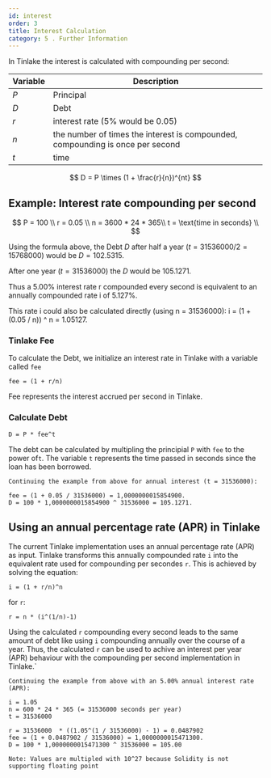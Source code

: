 ```yaml
---
id: interest
order: 3
title: Interest Calculation
category: 5 . Further Information
---
```


In Tinlake the interest is calculated with compounding per second:

| Variable | Description | 
|----------|-------------|
| $P$ | Principal |
| $D$ | Debt |
| $r$ | interest rate (5% would be 0.05) |
| $n$ | the number of times the interest is compounded, compounding is once per second|
| $t$ | time |


$$
D = P \times (1 + \frac{r}{n})^{nt}
$$

## Example: Interest rate compounding per second

$$
P = 100 \\
r = 0.05 \\
n = 3600 * 24 * 365\\
t = \text{time in seconds} \\
$$

Using the formula above, the Debt $D$ after half a year 
$(t = 31536000 / 2 = 15768000)$ would be $D = 102.5315$.

After one year ($t = 31536000$) the $D$ would be $105.1271$.


Thus a 5.00% interest rate r compounded every second is equivalent 
to an annually compounded rate i of 5.127%. 

This rate i 
could also be calculated directly (using n = 31536000):
 i = (1 + (0.05 / n)) ^ n  = 1.05127.

### Tinlake Fee

To calculate the Debt, we initialize an interest rate in Tinlake with a variable called `fee`

```
fee = (1 + r/n)
```
Fee represents the interest accrued per second in Tinlake.


### Calculate Debt
```
D = P * fee^t
```
The debt can be calculated by multipling the principial `P` with `fee` to the power of`t`. The variable `t` represents the time passed in seconds since the loan has been borrowed.

```
Continuing the example from above for annual interest (t = 31536000):

fee = (1 + 0.05 / 31536000) = 1,0000000015854900.
D = 100 * 1,0000000015854900 ^ 31536000 = 105.1271.
```

## Using an annual percentage rate (APR) in Tinlake

The current Tinlake implementation uses an annual percentage rate (APR) as input. Tinlake transforms this annually compounded rate `i` into the equivalent rate used for compounding per secondes `r`. This is achieved by solving the equation:
```
i = (1 + r/n)^n
```
for `r`:
```
r = n * (i^(1/n)-1)
```

Using the calculated `r` compounding every second leads to the same amount of debt like using `i` compounding annually over the course of a year. Thus, the calculated `r` can be used to achive an interest per year (APR) behaviour with the compounding per second implementation in Tinlake.`

```
Continuing the example from above with an 5.00% annual interest rate (APR):

i = 1.05
n = 600 * 24 * 365 (= 31536000 seconds per year)
t = 31536000

r = 31536000  * ((1.05^(1 / 31536000) - 1) = 0.0487902
fee = (1 + 0.0487902 / 31536000) = 1,0000000015471300.
D = 100 * 1,0000000015471300 ^ 31536000 = 105.00
```

`Note: Values are multipled with 10^27 because Solidity is not supporting floating point`
